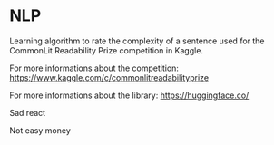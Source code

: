 # NLP
Learning algorithm to rate the complexity of a sentence used for the CommonLit Readability Prize competition in Kaggle. 

For more informations about the competition:           https://www.kaggle.com/c/commonlitreadabilityprize

For more informations about the library:               https://huggingface.co/

Sad react

Not easy money
